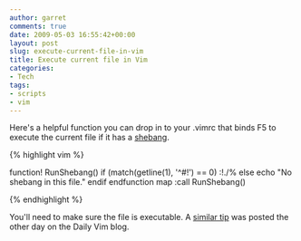 ```yaml
---
author: garret
comments: true
date: 2009-05-03 16:55:42+00:00
layout: post
slug: execute-current-file-in-vim
title: Execute current file in Vim
categories:
- Tech
tags:
- scripts
- vim
---
```


Here's a helpful function you can drop in to your .vimrc that binds F5 to execute the current file if it has a [shebang](http://en.wikipedia.org/wiki/Shebang_(Unix)).


{% highlight vim %}

function! RunShebang()
  if (match(getline(1), '^\#!') == 0)
    :!./%
  else
    echo "No shebang in this file."
  endif
endfunction
map <F5> :call RunShebang()<CR>

{% endhighlight %}

You'll need to make sure the file is executable. A [similar tip](http://dailyvim.blogspot.com/2009/04/chris-sutter-writes-i-have-script-and.html) was posted the other day on the Daily Vim blog.
